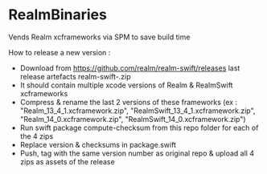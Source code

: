 # RealmBinaries
Vends Realm xcframeworks via SPM to save build time

How to release a new version :
- Download from https://github.com/realm/realm-swift/releases last release artefacts realm-swift-<Realm version>.zip 
- It should contain multiple xcode versions of Realm & RealmSwift xcframeworks
- Compress & rename the last 2 versions of these frameworks (ex : "Realm_13_4_1.xcframework.zip", "RealmSwift_13_4_1.xcframework.zip", "Realm_14_0.xcframework.zip", "RealmSwift_14_0.xcframework.zip")
- Run swift package compute-checksum <path> from this repo folder for each of the 4 zips
- Replace version & checksums in package.swift
- Push, tag with the same version number as original repo & upload all 4 zips as assets of the release
